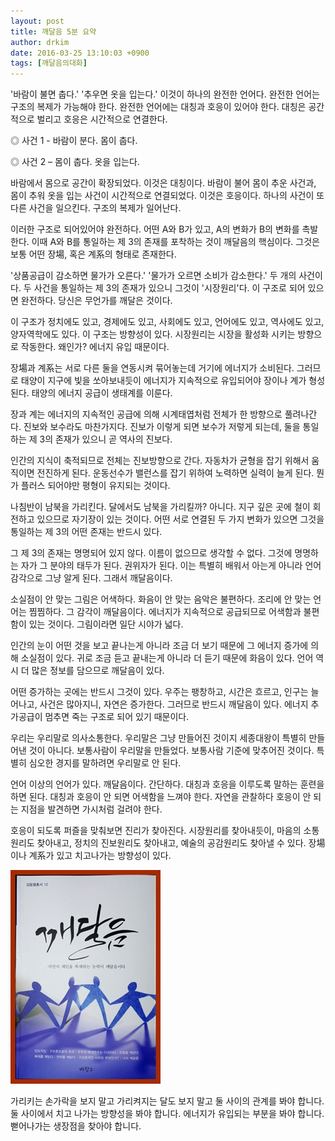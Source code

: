 ```yaml
---
layout: post
title: 깨달음 5분 요약
author: drkim
date: 2016-03-25 13:10:03 +0900
tags: [깨달음의대화]
---
```

'바람이 불면 춥다.' '추우면 옷을 입는다.' 이것이 하나의 완전한 언어다. 완전한 언어는 구조의 복제가 가능해야 한다. 완전한 언어에는 대칭과 호응이 있어야 한다. 대칭은 공간적으로 벌리고 호응은 시간적으로 연결한다. 

  


◎ 사건 1 - 바람이 분다. 몸이 춥다.  
      
◎ 사건 2 – 몸이 춥다. 옷을 입는다. 

  


바람에서 몸으로 공간이 확장되었다. 이것은 대칭이다. 바람이 불어 몸이 추운 사건과, 몸이 추워 옷을 입는 사건이 시간적으로 연결되었다. 이것은 호응이다. 하나의 사건이 또다른 사건을 일으킨다. 구조의 복제가 일어난다. 

  


이러한 구조로 되어있어야 완전하다. 어떤 A와 B가 있고, A의 변화가 B의 변화를 촉발한다. 이때 A와 B를 통일하는 제 3의 존재를 포착하는 것이 깨달음의 핵심이다. 그것은 보통 어떤 장場, 혹은 계系의 형태로 존재한다. 

  


'상품공급이 감소하면 물가가 오른다.' '물가가 오르면 소비가 감소한다.' 두 개의 사건이다. 두 사건을 통일하는 제 3의 존재가 있으니 그것이 '시장원리'다. 이 구조로 되어 있으면 완전하다. 당신은 무언가를 깨달은 것이다. 

  


이 구조가 정치에도 있고, 경제에도 있고, 사회에도 있고, 언어에도 있고, 역사에도 있고, 양자역학에도 있다. 이 구조는 방향성이 있다. 시장원리는 시장을 활성화 시키는 방향으로 작동한다. 왜인가? 에너지 유입 때문이다.

  


장場과 계系는 서로 다른 둘을 연동시켜 묶어놓는데 거기에 에너지가 소비된다. 그러므로 태양이 지구에 빛을 쏘아보내듯이 에너지가 지속적으로 유입되어야 장이나 계가 형성된다. 태양의 에너지 공급이 생태계를 이룬다. 

  


장과 계는 에너지의 지속적인 공급에 의해 시계태엽처럼 전체가 한 방향으로 풀려나간다. 진보와 보수라도 마찬가지다. 진보가 이렇게 되면 보수가 저렇게 되는데, 둘을 통일하는 제 3의 존재가 있으니 곧 역사의 진보다.

  


인간의 지식이 축적되므로 전체는 진보방향으로 간다. 자동차가 균형을 잡기 위해서 움직이면 전진하게 된다. 운동선수가 밸런스를 잡기 위하여 노력하면 실력이 늘게 된다. 뭔가 플러스 되어야만 평형이 유지되는 것이다.

  


나침반이 남북을 가리킨다. 달에서도 남북을 가리킬까? 아니다. 지구 깊은 곳에 철이 회전하고 있으므로 자기장이 있는 것이다. 어떤 서로 연결된 두 가지 변화가 있으면 그것을 통일하는 제 3의 어떤 존재는 반드시 있다. 

  


그 제 3의 존재는 명명되어 있지 않다. 이름이 없으므로 생각할 수 없다. 그것에 명명하는 자가 그 분야의 태두가 된다. 권위자가 된다. 이는 특별히 배워서 아는게 아니라 언어감각으로 그냥 알게 된다. 그래서 깨달음이다.

  


소실점이 안 맞는 그림은 어색하다. 화음이 안 맞는 음악은 불편하다. 조리에 안 맞는 언어는 찜찜하다. 그 감각이 깨달음이다. 에너지가 지속적으로 공급되므로 어색함과 불편함이 있는 것이다. 그림이라면 일단 시야가 넓다.

  


인간의 눈이 어떤 것을 보고 끝나는게 아니라 조금 더 보기 때문에 그 에너지 증가에 의해 소실점이 있다. 귀로 조금 듣고 끝내는게 아니라 더 듣기 때문에 화음이 있다. 언어 역시 더 많은 정보를 담으므로 깨달음이 있다.

  


어떤 증가하는 곳에는 반드시 그것이 있다. 우주는 팽창하고, 시간은 흐르고, 인구는 늘어나고, 사건은 많아지니, 자연은 증가한다. 그러므로 반드시 깨달음이 있다. 에너지 추가공급이 멈추면 죽는 구조로 되어 있기 때문이다. 

  


우리는 우리말로 의사소통한다. 우리말은 그냥 만들어진 것이지 세종대왕이 특별히 만들어낸 것이 아니다. 보통사람이 우리말을 만들었다. 보통사람 기준에 맞추어진 것이다. 특별히 심오한 경지를 말하려면 우리말로 안 된다.

  


언어 이상의 언어가 있다. 깨달음이다. 간단하다. 대칭과 호응을 이루도록 말하는 훈련을 하면 된다. 대칭과 호응이 안 되면 어색함을 느껴야 한다. 자연을 관찰하다 호응이 안 되는 지점을 발견하면 가시처럼 걸려야 한다.

  


호응이 되도록 퍼즐을 맞춰보면 진리가 찾아진다. 시장원리를 찾아내듯이, 마음의 소통원리도 찾아내고, 정치의 진보원리도 찾아내고, 예술의 공감원리도 찾아낼 수 있다. 장場이나 계系가 있고 치고나가는 방향성이 있다.

  


  



![](/files/attach/images/198/270/691/aDSC01523.JPG)   


  


가리키는 손가락을 보지 말고 가리켜지는 달도 보지 말고 둘 사이의 관계를 봐야 합니다. 둘 사이에서 치고 나가는 방향성을 봐야 합니다. 에너지가 유입되는 부분을 봐야 합니다. 뻗어나가는 생장점을 찾아야 합니다.